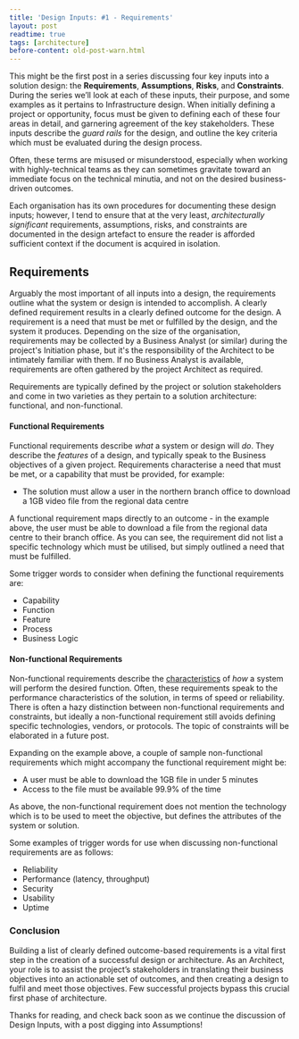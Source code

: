 ```yaml
---
title: 'Design Inputs: #1 - Requirements'
layout: post
readtime: true
tags: [architecture]
before-content: old-post-warn.html
---
```


This might be the first post in a series discussing four key inputs into a solution design: the **Requirements**, **Assumptions**, **Risks**, and **Constraints**. During the series we’ll look at each of these inputs, their purpose, and some examples as it pertains to Infrastructure design. When initially defining a project or opportunity, focus must be given to defining each of these four areas in detail, and garnering agreement of the key stakeholders. These inputs describe the _guard rails_ for the design, and outline the key criteria which must be evaluated during the design process. 

Often, these terms are misused or misunderstood, especially when working with highly-technical teams as they can sometimes gravitate toward an immediate focus on the technical minutia, and not on the desired business-driven outcomes.

Each organisation has its own procedures for documenting these design inputs; however, I tend to ensure that at the very least, _architecturally significant_ requirements, assumptions, risks, and constraints are documented in the design artefact to ensure the reader is afforded sufficient context if the document is acquired in isolation.

## Requirements

Arguably the most important of all inputs into a design, the requirements outline what the system or design is intended to accomplish. A clearly defined requirement results in a clearly defined outcome for the design. A requirement is a need that must be met or fulfilled by the design, and the system it produces. Depending on the size of the organisation, requirements may be collected by a Business Analyst (or similar) during the project's Initiation phase, but it's the responsibility of the Architect to be intimately familiar with them. If no Business Analyst is available, requirements are often gathered by the project Architect as required.

Requirements are typically defined by the project or solution stakeholders and come in two varieties as they pertain to a solution architecture: functional, and non-functional.

#### Functional Requirements

Functional requirements describe _what_ a system or design will _do_. They describe the _features_ of a design, and typically speak to the Business objectives of a given project. Requirements characterise a need that must be met, or a capability that must be provided, for example:

  * The solution must allow a user in the northern branch office to download a 1GB video file from the regional data centre

A functional requirement maps directly to an outcome - in the example above, the user must be able to download a file from the regional data centre to their branch office. As you can see, the requirement did not list a specific technology which must be utilised, but simply outlined a need that must be fulfilled.

Some trigger words to consider when defining the functional requirements are:

  * Capability
  * Function
  * Feature
  * Process
  * Business Logic

#### Non-functional Requirements

Non-functional requirements describe the <u>characteristics</u> of _how_ a system will perform the desired function. Often, these requirements speak to the performance characteristics of the solution, in terms of speed or reliability. There is often a hazy distinction between non-functional requirements and constraints, but ideally a non-functional requirement still avoids defining specific technologies, vendors, or protocols. The topic of constraints will be elaborated in a future post.

Expanding on the example above, a couple of sample non-functional requirements which might accompany the functional requirement might be:

  * A user must be able to download the 1GB file in under 5 minutes
  * Access to the file must be available 99.9% of the time

As above, the non-functional requirement does not mention the technology which is to be used to meet the objective, but defines the attributes of the system or solution.

Some examples of trigger words for use when discussing non-functional requirements are as follows:

  * Reliability
  * Performance (latency, throughput)
  * Security
  * Usability
  * Uptime

### Conclusion

Building a list of clearly defined outcome-based requirements is a vital first step in the creation of a successful design or architecture. As an Architect, your role is to assist the project’s stakeholders in translating their business objectives into an actionable set of outcomes, and then creating a design to fulfil and meet those objectives. Few successful projects bypass this crucial first phase of architecture.

Thanks for reading, and check back soon as we continue the discussion of Design Inputs, with a post digging into Assumptions!